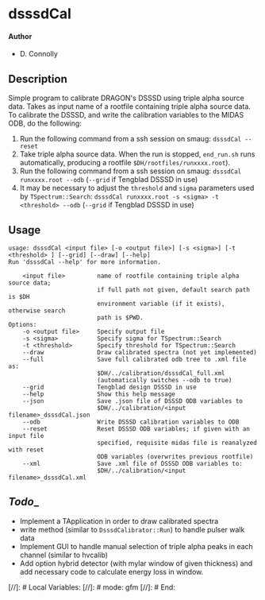 # __dsssdCal__

#### Author
- D. Connolly

## __Description__

Simple program to calibrate DRAGON's DSSSD using triple alpha source data. Takes as input name of a rootfile containing triple alpha source data. To calibrate the DSSSD, and write the calibration variables to the MIDAS ODB, do the following:

1. Run the following command from a ssh session on smaug:
   `dsssdCal --reset`
2. Take triple alpha source data. When the run is stopped, `end_run.sh` runs automatically, producing a rootfile `$DH/rootfiles/runxxxx.root`).
3. Run the following command from a ssh session on smaug:
   `dsssdCal runxxxx.root --odb` (`--grid` if Tengblad DSSSD in use)
4. It may be necessary to adjust the `threshold` and `sigma` parameters used by `TSpectrum::Search`:
   `dsssdCal runxxxx.root -s <sigma> -t <threshold> --odb` (`--grid` if Tengblad DSSSD in use)


## __Usage__

```
usage: dsssdCal <input file> [-o <output file>] [-s <sigma>] [-t <threshold> ] [--grid] [--draw] [--help]
Run 'dsssdCal --help' for more information.

	<input file>     	 name of rootfile containing triple alpha source data;
	                 	 if full path not given, default search path is $DH
	                 	 environment variable (if it exists), otherwise search
	                 	 path is $PWD.
Options:
	-o <output file> 	 Specify output file
	-s <sigma>       	 Specify sigma for TSpectrum::Search
	-t <threshold>   	 Specify threshold for TSpectrum::Search
	--draw           	 Draw calibrated spectra (not yet implemented)
	--full           	 Save full calibrated odb tree to .xml file as:
	                 	 $DH/../calibration/dsssdCal_full.xml
	                 	 (automatically switches --odb to true)
	--grid           	 Tengblad design DSSSD in use
	--help           	 Show this help message
	--json           	 Save .json file of DSSSD ODB variables to 
	                 	 $DH/../calibration/<input filename>_dsssdCal.json
	--odb            	 Write DSSSD calibration variables to ODB
	--reset          	 Reset DSSSD ODB variables; if given with an input file
	                 	 specified, requisite midas file is reanalyzed with reset
	                 	 ODB variables (overwrites previous rootfile)
	--xml            	 Save .xml file of DSSSD ODB variables to: 
	                 	 $DH/../calibration/<input filename>_dsssdCal.xml

``` 


## _Todo__

- Implement a TApplication in order to draw calibrated spectra
- write method (similar to `DsssdCalibrator::Run`) to handle pulser walk data
- Implement GUI to handle manual selection of triple alpha peaks in each channel (similar to hvcalib)
- Add option hybrid detector (with mylar window of given thickness) and add necessary code to calculate energy loss in window.

[//]: # Local Variables:
[//]: # mode: gfm
[//]: # End:
